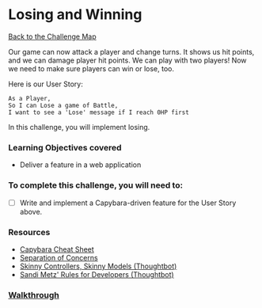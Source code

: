 # Losing and Winning

[Back to the Challenge Map](00_challenge_map.md)

Our game can now attack a player and change turns. It shows us hit points, and we can damage player hit points. We can play with two players! Now we need to make sure players can win or lose, too.

Here is our User Story:

```
As a Player,
So I can Lose a game of Battle,
I want to see a 'Lose' message if I reach 0HP first
```

In this challenge, you will implement losing.

### Learning Objectives covered
- Deliver a feature in a web application

### To complete this challenge, you will need to:

- [ ] Write and implement a Capybara-driven feature for the User Story above.

### Resources

- [Capybara Cheat Sheet](https://www.launchacademy.com/codecabulary/learn-test-driven-development/rspec/capybara-cheat-sheet)
- [Separation of Concerns](https://en.wikipedia.org/wiki/Separation_of_concerns)
- [Skinny Controllers, Skinny Models (Thoughtbot)](https://robots.thoughtbot.com/skinny-controllers-skinny-models)
- [Sandi Metz' Rules for Developers (Thoughtbot)](https://robots.thoughtbot.com/sandi-metz-rules-for-developers)

### [Walkthrough](solutions/29_losing_and_winning.md)